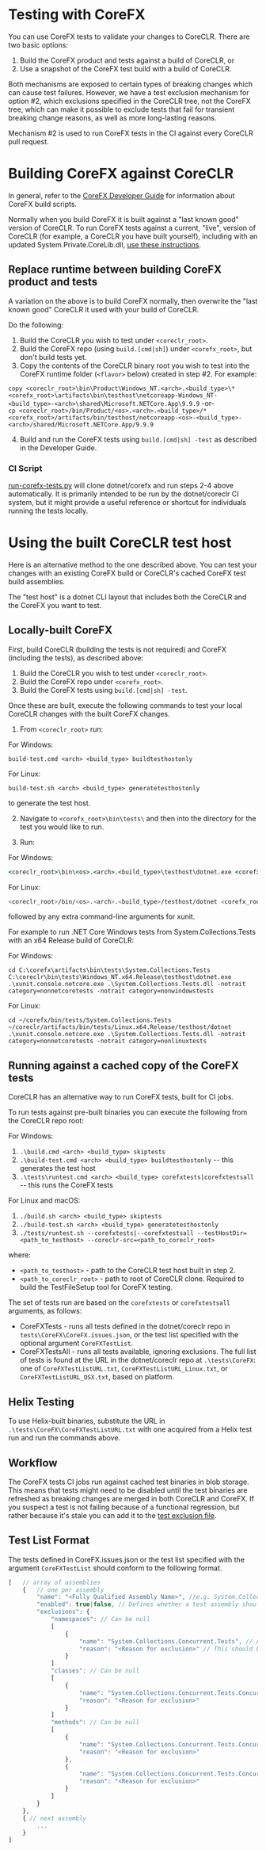 Testing with CoreFX
===================

You can use CoreFX tests to validate your changes to CoreCLR. There are two basic options:

1. Build the CoreFX product and tests against a build of CoreCLR, or
2. Use a snapshot of the CoreFX test build with a build of CoreCLR.

Both mechanisms are exposed to certain types of breaking changes which can cause test failures.
However, we have a test exclusion mechanism for option #2, which exclusions specified in the
CoreCLR tree, not the CoreFX tree, which can make it possible to exclude tests that fail for
transient breaking change reasons, as well as more long-lasting reasons.

Mechanism #2 is used to run CoreFX tests in the CI against every CoreCLR pull request.

# Building CoreFX against CoreCLR

In general, refer to the
[CoreFX Developer Guide](https://github.com/dotnet/corefx/blob/master/Documentation/project-docs/developer-guide.md)
for information about CoreFX build scripts.

Normally when you build CoreFX it is built against a "last known good" version of CoreCLR. 
To run CoreFX tests against a current, "live", version of CoreCLR (for example, a CoreCLR
you have built yourself), including with an updated System.Private.CoreLib.dll,
[use these instructions](https://github.com/dotnet/corefx/blob/master/Documentation/project-docs/developer-guide.md#testing-with-private-coreclr-bits).

## Replace runtime between building CoreFX product and tests

A variation on the above is to build CoreFX normally, then overwrite the "last known good" CoreCLR
it used with your build of CoreCLR.

Do the following:

1. Build the CoreCLR you wish to test under `<coreclr_root>`.
2. Build the CoreFX repo (using `build.[cmd|sh]`) under `<corefx_root>`, but don't build tests yet.
3. Copy the contents of the CoreCLR binary root you wish to test into the CoreFX runtime
folder (`<flavor>` below) created in step #2. For example:

`copy <coreclr_root>\bin\Product\Windows_NT.<arch>.<build_type>\* <corefx_root>\artifacts\bin\testhost\netcoreapp-Windows_NT-<build_type>-<arch>\shared\Microsoft.NETCore.App\9.9.9`
-or-  
`cp <coreclr_root>/bin/Product/<os>.<arch>.<build_type>/* <corefx_root>/artifacts/bin/testhost/netcoreapp-<os>-<build_type>-<arch>/shared/Microsoft.NETCore.App/9.9.9`
  
4. Build and run the CoreFX tests using `build.[cmd|sh] -test` as described in the Developer Guide.

### CI Script

[run-corefx-tests.py](https://github.com/dotnet/coreclr/blob/master/tests/scripts/run-corefx-tests.py)
will clone dotnet/corefx and run steps 2-4 above automatically. It is primarily intended
to be run by the dotnet/coreclr CI system, but it might provide a useful reference or
shortcut for individuals running the tests locally.

# Using the built CoreCLR test host

Here is an alternative method to the one described above. You can test your changes with
an existing CoreFX build or CoreCLR's cached CoreFX test build assemblies.

The "test host" is a dotnet CLI layout that includes both the CoreCLR and the CoreFX you want to test.

## Locally-built CoreFX 

First, build CoreCLR (building the tests is not required) and CoreFX (including the tests),
as described above:

1. Build the CoreCLR you wish to test under `<coreclr_root>`.
2. Build the CoreFX repo under `<corefx_root>`.
3. Build the CoreFX tests using `build.[cmd|sh] -test`.

Once these are built, execute the following commands to test your local CoreCLR changes
with the built CoreFX changes.

1. From `<coreclr_root>` run:

For Windows:
```
build-test.cmd <arch> <build_type> buildtesthostonly
```

For Linux:
```
build-test.sh <arch> <build_type> generatetesthostonly
```

to generate the test host.

2. Navigate to `<corefx_root>\bin\tests\` and then into the directory for the test
you would like to run.

3. Run:

For Windows:
```cmd
<coreclr_root>\bin\<os>.<arch>.<build_type>\testhost\dotnet.exe <corefx_root>\artifacts\bin\tests\<testname>\xunit.console.netcore.exe <testname>.dll
```

For Linux:
```sh
<coreclr_root>/bin/<os>.<arch>.<build_type>/testhost/dotnet <corefx_root>/artifacts/bin/tests/<testname>/xunit.console.netcore.exe <testname>.dll
```

followed by any extra command-line arguments for xunit.

For example to run .NET Core Windows tests from System.Collections.Tests with an x64 Release build of CoreCLR:

For Windows:
```
cd C:\corefx\artifacts\bin\tests\System.Collections.Tests
C:\coreclr\bin\tests\Windows_NT.x64.Release\testhost\dotnet.exe .\xunit.console.netcore.exe .\System.Collections.Tests.dll -notrait category=nonnetcoretests -notrait category=nonwindowstests
```

For Linux:
```
cd ~/corefx/bin/tests/System.Collections.Tests
~/coreclr/artifacts/bin/tests/Linux.x64.Release/testhost/dotnet .\xunit.console.netcore.exe .\System.Collections.Tests.dll -notrait category=nonnetcoretests -notrait category=nonlinuxtests
```

## Running against a cached copy of the CoreFX tests

CoreCLR has an alternative way to run CoreFX tests, built for CI jobs.

To run tests against pre-built binaries you can execute the following from the CoreCLR repo root:

For Windows:

1. `.\build.cmd <arch> <build_type> skiptests`
2. `.\build-test.cmd <arch> <build_type> buildtesthostonly` -- this generates the test host
3. `.\tests\runtest.cmd <arch> <build_type> corefxtests|corefxtestsall` -- this runs the CoreFX tests

For Linux and macOS:

1. `./build.sh <arch> <build_type> skiptests`
2. `./build-test.sh <arch> <build_type> generatetesthostonly`
3. `./tests/runtest.sh --corefxtests|--corefxtestsall --testHostDir=<path_to_testhost> --coreclr-src=<path_to_coreclr_root>`

where:
+ `<path_to_testhost>` - path to the CoreCLR test host built in step 2.
+ `<path_to_coreclr_root>` - path to root of CoreCLR clone. Required to build the TestFileSetup tool for CoreFX testing.

The set of tests run are based on the `corefxtests` or `corefxtestsall` arguments, as follows:
+ CoreFXTests - runs all tests defined in the dotnet/coreclr repo in `tests\CoreFX\CoreFX.issues.json`, or the test list specified with the optional argument `CoreFXTestList`.
+ CoreFXTestsAll - runs all tests available, ignoring exclusions. The full list of tests is found at the URL in the dotnet/coreclr repo at `.\tests\CoreFX`: one of `CoreFXTestListURL.txt`, `CoreFXTestListURL_Linux.txt`, or `CoreFXTestListURL_OSX.txt`, based on platform.

## Helix Testing

To use Helix-built binaries, substitute the URL in `.\tests\CoreFX\CoreFXTestListURL.txt`
with one acquired from a Helix test run and run the commands above.

## Workflow

The CoreFX tests CI jobs run against cached test binaries in blob storage. This means that
tests might need to be disabled until the test binaries are refreshed as breaking changes
are merged in both CoreCLR and CoreFX. If you suspect a test is not failing because of a
functional regression, but rather because it's stale you can add it to the
[test exclusion file](https://github.com/dotnet/coreclr/blob/master/tests/CoreFX/CoreFX.issues.json).

## Test List Format

The tests defined in CoreFX.issues.json or the test list specified with the argument
`CoreFXTestList` should conform to the following format.
```js
[   // array of assemblies
    {   // one per assembly
        "name": "<Fully Qualified Assembly Name>", //e.g. System.Collections.Concurrent.Tests
        "enabled": true|false, // Defines whether a test assembly should be run. If set to false any tests with the same name will not be run even if corefxtestsall is specified
        "exclusions": {
            "namespaces": // Can be null
            [
                {
                    "name": "System.Collections.Concurrent.Tests", // All test methods under this namespace will be skipped
                    "reason": "<Reason for exclusion>" // This should be a link to the GitHub issue describing the problem
                }
            ]
            "classes": // Can be null
            [
                {
                    "name": "System.Collections.Concurrent.Tests.ConcurrentDictionaryTests", // All test methods in this class will be skipped
                    "reason": "<Reason for exclusion>"
                }
            ]
            "methods": // Can be null
            [
                {
                    "name": "System.Collections.Concurrent.Tests.ConcurrentDictionaryTests.TestAddNullValue_IDictionary_ReferenceType_null",
                    "reason": "<Reason for exclusion>"
                },
                {
                    "name": "System.Collections.Concurrent.Tests.ConcurrentDictionaryTests.TestAddNullValue_IDictionary_ValueType_null_add",
                    "reason": "<Reason for exclusion>"
                }
            ]
        }
    },
    { // next assembly
        ...
    }
]
```
    